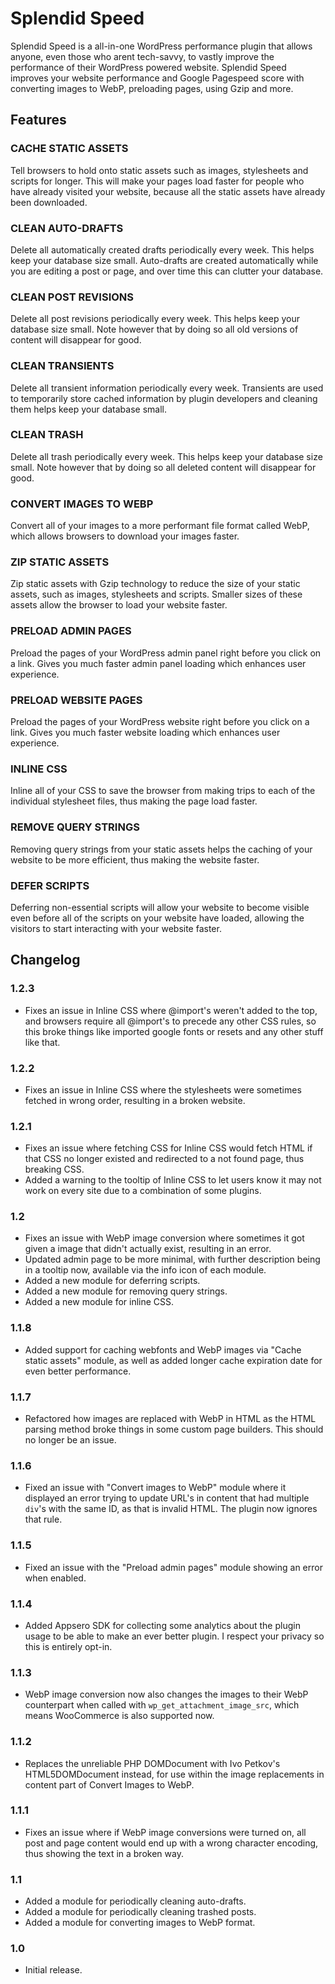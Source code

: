 # Splendid Speed

Splendid Speed is a all-in-one WordPress performance plugin that allows anyone, even those who arent tech-savvy, to vastly improve the performance of their WordPress powered website. Splendid Speed improves your website performance and Google Pagespeed score with converting images to WebP, preloading pages, using Gzip and more.

## Features

### CACHE STATIC ASSETS

Tell browsers to hold onto static assets such as images, stylesheets and scripts for longer. This will make your pages load faster for people who have already visited your website, because all the static assets have already been downloaded.

### CLEAN AUTO-DRAFTS

Delete all automatically created drafts periodically every week. This helps keep your database size small. Auto-drafts are created automatically while you are editing a post or page, and over time this can clutter your database.

### CLEAN POST REVISIONS

Delete all post revisions periodically every week. This helps keep your database size small. Note however that by doing so all old versions of content will disappear for good.

### CLEAN TRANSIENTS

Delete all transient information periodically every week. Transients are used to temporarily store cached information by plugin developers and cleaning them helps keep your database small.

### CLEAN TRASH

Delete all trash periodically every week. This helps keep your database size small. Note however that by doing so all deleted content will disappear for good.

### CONVERT IMAGES TO WEBP

Convert all of your images to a more performant file format called WebP, which allows browsers to download your images faster.

### ZIP STATIC ASSETS

Zip static assets with Gzip technology to reduce the size of your static assets, such as images, stylesheets and scripts. Smaller sizes of these assets allow the browser to load your website faster.

### PRELOAD ADMIN PAGES

Preload the pages of your WordPress admin panel right before you click on a link. Gives you much faster admin panel loading which enhances user experience.

### PRELOAD WEBSITE PAGES

Preload the pages of your WordPress website right before you click on a link. Gives you much faster website loading which enhances user experience.

### INLINE CSS

Inline all of your CSS to save the browser from making trips to each of the individual stylesheet files, thus making the page load faster.

### REMOVE QUERY STRINGS

Removing query strings from your static assets helps the caching of your website to be more efficient, thus making the website faster.

### DEFER SCRIPTS

Deferring non-essential scripts will allow your website to become visible even before all of the scripts on your website have loaded, allowing the visitors to start interacting with your website faster.

## Changelog

### 1.2.3
* Fixes an issue in Inline CSS where @import's weren't added to the top, and browsers require all @import's to precede any other CSS rules, so this broke things like imported google fonts or resets and any other stuff like that. 

### 1.2.2
* Fixes an issue in Inline CSS where the stylesheets were sometimes fetched in wrong order, resulting in a broken website.

### 1.2.1
* Fixes an issue where fetching CSS for Inline CSS would fetch HTML if that CSS no longer existed and redirected to a not found page, thus breaking CSS.
* Added a warning to the tooltip of Inline CSS to let users know it may not work on every site due to a combination of some plugins.
 
### 1.2
* Fixes an issue with WebP image conversion where sometimes it got given a image that didn't actually exist, resulting in an error.
* Updated admin page to be more minimal, with further description being in a tooltip now, available via the info icon of each module.
* Added a new module for deferring scripts.
* Added a new module for removing query strings.
* Added a new module for inline CSS. 

### 1.1.8
* Added support for caching webfonts and WebP images via "Cache static assets" module, as well as added longer cache expiration date for even better performance.

### 1.1.7
* Refactored how images are replaced with WebP in HTML as the HTML parsing method broke things in some custom page builders. This should no longer be an issue.

### 1.1.6
* Fixed an issue with "Convert images to WebP" module where it displayed an error trying to update URL's in content that had multiple `div`'s with the same ID, as that is invalid HTML. The plugin now ignores that rule.

### 1.1.5
* Fixed an issue with the "Preload admin pages" module showing an error when enabled.

### 1.1.4
* Added Appsero SDK for collecting some analytics about the plugin usage to be able to make an ever better plugin. I respect your privacy so this is entirely opt-in.

### 1.1.3
* WebP image conversion now also changes the images to their WebP counterpart when called with `wp_get_attachment_image_src`, which means WooCommerce is also supported now.

### 1.1.2
* Replaces the unreliable PHP DOMDocument with Ivo Petkov's HTML5DOMDocument instead, for use within the image replacements in content part of Convert Images to WebP. 

### 1.1.1
* Fixes an issue where if WebP image conversions were turned on, all post and page content would end up with a wrong character encoding, thus showing the text in a broken way.

### 1.1
* Added a module for periodically cleaning auto-drafts.
* Added a module for periodically cleaning trashed posts.
* Added a module for converting images to WebP format.

### 1.0
* Initial release.